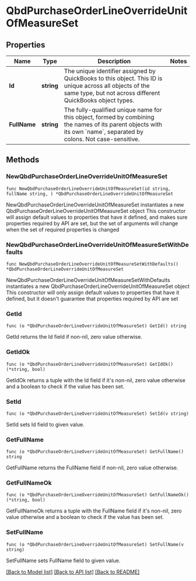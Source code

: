 # QbdPurchaseOrderLineOverrideUnitOfMeasureSet

## Properties

Name | Type | Description | Notes
------------ | ------------- | ------------- | -------------
**Id** | **string** | The unique identifier assigned by QuickBooks to this object. This ID is unique across all objects of the same type, but not across different QuickBooks object types. | 
**FullName** | **string** | The fully-qualified unique name for this object, formed by combining the names of its parent objects with its own &#x60;name&#x60;, separated by colons. Not case-sensitive. | 

## Methods

### NewQbdPurchaseOrderLineOverrideUnitOfMeasureSet

`func NewQbdPurchaseOrderLineOverrideUnitOfMeasureSet(id string, fullName string, ) *QbdPurchaseOrderLineOverrideUnitOfMeasureSet`

NewQbdPurchaseOrderLineOverrideUnitOfMeasureSet instantiates a new QbdPurchaseOrderLineOverrideUnitOfMeasureSet object
This constructor will assign default values to properties that have it defined,
and makes sure properties required by API are set, but the set of arguments
will change when the set of required properties is changed

### NewQbdPurchaseOrderLineOverrideUnitOfMeasureSetWithDefaults

`func NewQbdPurchaseOrderLineOverrideUnitOfMeasureSetWithDefaults() *QbdPurchaseOrderLineOverrideUnitOfMeasureSet`

NewQbdPurchaseOrderLineOverrideUnitOfMeasureSetWithDefaults instantiates a new QbdPurchaseOrderLineOverrideUnitOfMeasureSet object
This constructor will only assign default values to properties that have it defined,
but it doesn't guarantee that properties required by API are set

### GetId

`func (o *QbdPurchaseOrderLineOverrideUnitOfMeasureSet) GetId() string`

GetId returns the Id field if non-nil, zero value otherwise.

### GetIdOk

`func (o *QbdPurchaseOrderLineOverrideUnitOfMeasureSet) GetIdOk() (*string, bool)`

GetIdOk returns a tuple with the Id field if it's non-nil, zero value otherwise
and a boolean to check if the value has been set.

### SetId

`func (o *QbdPurchaseOrderLineOverrideUnitOfMeasureSet) SetId(v string)`

SetId sets Id field to given value.


### GetFullName

`func (o *QbdPurchaseOrderLineOverrideUnitOfMeasureSet) GetFullName() string`

GetFullName returns the FullName field if non-nil, zero value otherwise.

### GetFullNameOk

`func (o *QbdPurchaseOrderLineOverrideUnitOfMeasureSet) GetFullNameOk() (*string, bool)`

GetFullNameOk returns a tuple with the FullName field if it's non-nil, zero value otherwise
and a boolean to check if the value has been set.

### SetFullName

`func (o *QbdPurchaseOrderLineOverrideUnitOfMeasureSet) SetFullName(v string)`

SetFullName sets FullName field to given value.



[[Back to Model list]](../README.md#documentation-for-models) [[Back to API list]](../README.md#documentation-for-api-endpoints) [[Back to README]](../README.md)


